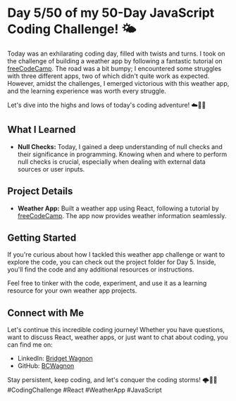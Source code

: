 # Day 5/50 of my 50-Day JavaScript Coding Challenge! 🌤️

Today was an exhilarating coding day, filled with twists and turns. I took on the challenge of building a weather app by following a fantastic tutorial on [freeCodeCamp](https://www.freecodecamp.org/news/learn-react-by-building-a-weather-app/). The road was a bit bumpy; I encountered some struggles with three different apps, two of which didn't quite work as expected. However, amidst the challenges, I emerged victorious with this weather app, and the learning experience was worth every struggle.

Let's dive into the highs and lows of today's coding adventure! ☁️🧑‍💻

## What I Learned

- **Null Checks:** Today, I gained a deep understanding of null checks and their significance in programming. Knowing when and where to perform null checks is crucial, especially when dealing with external data sources or user inputs.

## Project Details

- **Weather App:** Built a weather app using React, following a tutorial by [freeCodeCamp](https://www.freecodecamp.org/news/learn-react-by-building-a-weather-app/). The app now provides weather information seamlessly.

## Getting Started

If you're curious about how I tackled this weather app challenge or want to explore the code, you can check out the project folder for Day 5. Inside, you'll find the code and any additional resources or instructions.

Feel free to tinker with the code, experiment, and use it as a learning resource for your own weather app projects.

## Connect with Me

Let's continue this incredible coding journey! Whether you have questions, want to discuss React, weather apps, or just want to chat about coding, you can find me on:

- LinkedIn: [Bridget Wagnon](https://www.linkedin.com/in/bridget-wagnon)
- GitHub: [BCWagnon](https://github.com/BCWagnon)

Stay persistent, keep coding, and let's conquer the coding storms! 🌩️👩‍💻 #CodingChallenge #React #WeatherApp #JavaScript

